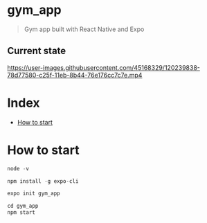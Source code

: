 # gym_app

> Gym app built with React Native and Expo


## Current state


https://user-images.githubusercontent.com/45168329/120239838-78d77580-c25f-11eb-8b44-76e176cc7c7e.mp4



# Index

- [How to start](#how-to-start)


# How to start


```js
node -v
```

```js
npm install -g expo-cli
```

```js
expo init gym_app
```

```js
cd gym_app
npm start
```

